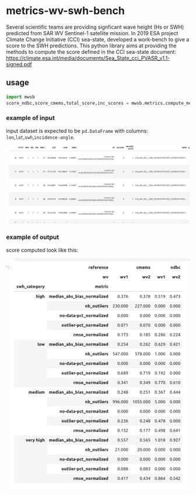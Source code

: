 # metrics-wv-swh-bench

Several scientific teams are providing signficant wave height (Hs or SWH) predicted from SAR WV Sentinel-1 satellite mission.
In 2019 ESA project Climate Change Initiative (CCI) sea-state, developed a work-bench to give a score to the SWH predictions.
This python library aims at providing the methods to compute the score defined in the CCI sea-state document: https://climate.esa.int/media/documents/Sea_State_cci_PVASR_v1.1-signed.pdf 




## usage

```python
import mwsb
score_ndbc,score_cmems,total_score,inc_scores = mwsb.metrics.compute_metrics(df_wv_ndbc=df1,ds_wv_cmems=df2)
```

### example of input

input dataset is expected to be `pd.DataFrame` with columns: `lon`,`lat`,`swh`,`incidence-angle`.

   ![Example Figure](docs/figures/input_example.png)

### example of output

score computed look like this:

   ![out Example Figure](docs/figures/output_example.png)

